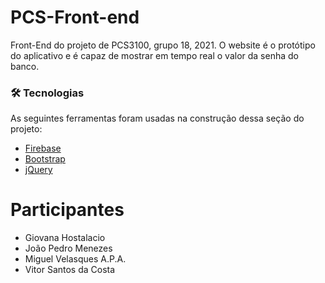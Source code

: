 # PCS-Front-end

Front-End do projeto de PCS3100, grupo 18, 2021. O website é o protótipo do aplicativo e é capaz de mostrar em tempo real o valor da senha do banco.

### 🛠 Tecnologias

As seguintes ferramentas foram usadas na construção dessa seção do projeto:

-   [Firebase](https://firebase.google.com/?hl=pt)
-   [Bootstrap](https://getbootstrap.com/)
-   [jQuery](https://jquery.com/)

# Participantes

-   Giovana Hostalacio
-   João Pedro Menezes
-   Miguel Velasques A.P.A.
-   Vitor Santos da Costa
